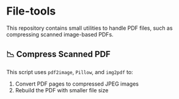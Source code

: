 # File-tools

This repository contains small utilities to handle PDF files, such as compressing scanned image-based PDFs.

## 📉 Compress Scanned PDF

This script uses `pdf2image`, `Pillow`, and `img2pdf` to:
1. Convert PDF pages to compressed JPEG images
2. Rebuild the PDF with smaller file size

